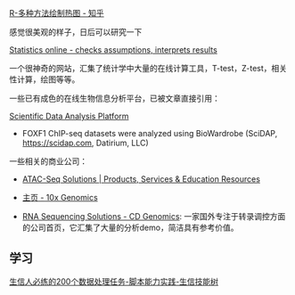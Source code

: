 
[R-多种方法绘制热图 - 知乎](https://zhuanlan.zhihu.com/p/93826698)

感觉很美观的样子，日后可以研究一下


[Statistics online - checks assumptions, interprets results](https://www.statskingdom.com/)

一个很神奇的网站，汇集了统计学中大量的在线计算工具，T-test，Z-test，相关性计算，绘图等等。




一些已有成色的在线生物信息分析平台，已被文章直接引用：

[Scientific Data Analysis Platform](https://scidap.com/)
- FOXF1 ChIP-seq  datasets  were analyzed using BioWardrobe (SciDAP, https://scidap.com, Datirium, LLC)



一些相关的商业公司：

- [ATAC-Seq Solutions | Products, Services & Education Resources](https://www.activemotif.com/atac-seq?utm_source=amna&utm_medium=email)

- [主页 - 10x Genomics](https://www.10xgenomics.com/cn)

- [RNA Sequencing Solutions - CD Genomics](https://rna.cd-genomics.com/): 
  一家国外专注于转录调控方面的公司首页，它汇集了大量的分析demo，简洁具有参考价值。



## 学习

[生信人必练的200个数据处理任务-脚本能力实践-生信技能树](http://www.biotrainee.com/forum-90-1.html)


